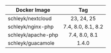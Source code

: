 
| Docker Image        |      Tag                           |
|---------------------|:----------------------------------:|
| schleyk/nextcloud   | 23, 24, 25                         |
| schleyk/nginx-php   | 7.4, 8.0, 8.1, 8.2                 |
| schleyk/apache-php  | 7.4, 8.0, 8.1                      |
| schleyk/guacamole   | 1.4.0                              |
